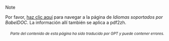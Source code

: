 > [!NOTE]
> Por favor, [haz clic aquí](https://funstory-ai.github.io/BabelDOC/supported_languages/) para navegar a la página de *Idiomas soportados por BabelDOC*. La información allí también se aplica a pdf2zh.

<div align="right"> 
<h6><small>Parte del contenido de esta página ha sido traducido por GPT y puede contener errores.</small></h6>